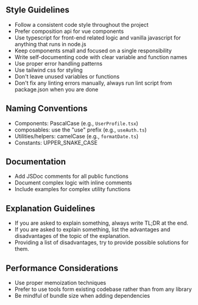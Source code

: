 ## Style Guidelines
- Follow a consistent code style throughout the project
- Prefer composition api for vue components
- Use typescript for front-end related logic and vanilla javascript for anything that runs in node.js
- Keep components small and focused on a single responsibility
- Write self-documenting code with clear variable and function names
- Use proper error handling patterns
- Use tailwind css for styling
- Don't leave unused variables or functions
- Don't fix any linting errors manually, always run lint script from package.json when you are done

## Naming Conventions
- Components: PascalCase (e.g., `UserProfile.tsx`)
- composables: use the "use" prefix (e.g., `useAuth.ts`)
- Utilities/helpers: camelCase (e.g., `formatDate.ts`)
- Constants: UPPER_SNAKE_CASE 

## Documentation
- Add JSDoc comments for all public functions
- Document complex logic with inline comments
- Include examples for complex utility functions

## Explanation Guidelines
- If you are asked to explain something, always write TL;DR at the end.
- If you are asked to explain something, list the advantages and disadvantages of the topic of the explanation. 
- Providing a list of disadvantages, try to provide possible solutions for them.

## Performance Considerations
- Use proper memoization techniques
- Prefer to use tools form existing codebase rather than from any library
- Be mindful of bundle size when adding dependencies
